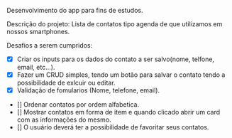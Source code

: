 Desenvolvimento do app para fins de estudos.

Descrição do projeto:
Lista de contatos tipo agenda de que utilizamos em nossos smartphones.

Desafios a serem cumpridos:
  - [x] Criar os inputs para os dados do contato a ser salvo(nome, telfone, email, etc...).
  - [x] Fazer um CRUD simples, tendo um botão para salvar o contato tendo a possibilidade de exlcuir ou editar.
  - [x] Validação de fomularios (Nome, telefone, email).
  - [] Ordenar contatos por ordem alfabetica.
  - [] Mostrar contatos em forma de item e quando clicado abrir um card com as informações do mesmo.
  - [] O usuário deverá ter a possibilidade de favoritar seus contatos.